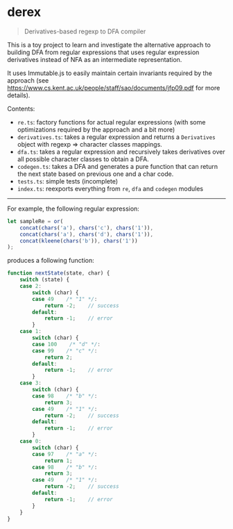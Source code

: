 # derex
> Derivatives-based regexp to DFA compiler

This is a toy project to learn and investigate the alternative approach to building DFA from regular expressions that uses regular expression derivatives instead of NFA as an intermediate representation.

It uses Immutable.js to easily maintain certain invariants required by the approach (see https://www.cs.kent.ac.uk/people/staff/sao/documents/jfp09.pdf for more details).

Contents:

 - `re.ts`: factory functions for actual regular expressions (with some optimizations required by the approach and a bit more)
 - `derivatives.ts`: takes a regular expression and returns a `Derivatives` object with regexp => character classes mappings.
 - `dfa.ts`: takes a regular expression and recursively takes derivatives over all possible character classes to obtain a DFA.
 - `codegen.ts`: takes a DFA and generates a pure function that can return the next state based on previous one and a char code.
 - `tests.ts`: simple tests (incomplete)
 - `index.ts`: reexports everything from `re`, `dfa` and `codegen` modules

------

For example, the following regular expression:

```js
let sampleRe = or(
	concat(chars('a'), chars('c'), chars('1')),
	concat(chars('a'), chars('d'), chars('1')),
	concat(kleene(chars('b')), chars('1'))
);
```

produces a following function:

```js
function nextState(state, char) {
    switch (state) {
    case 2:
        switch (char) {
        case 49    /* "1" */:
            return -2;    // success
        default:
            return -1;    // error
        }
    case 1:
        switch (char) {
        case 100    /* "d" */:
        case 99    /* "c" */:
            return 2;
        default:
            return -1;    // error
        }
    case 3:
        switch (char) {
        case 98    /* "b" */:
            return 3;
        case 49    /* "1" */:
            return -2;    // success
        default:
            return -1;    // error
        }
    case 0:
        switch (char) {
        case 97    /* "a" */:
            return 1;
        case 98    /* "b" */:
            return 3;
        case 49    /* "1" */:
            return -2;    // success
        default:
            return -1;    // error
        }
    }
}
```
